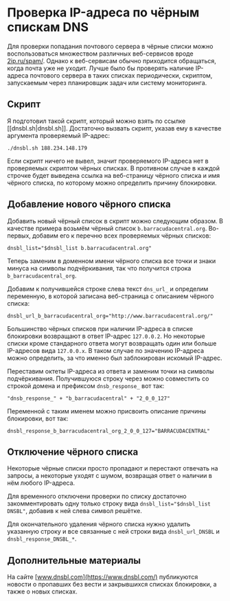 Проверка IP-адреса по чёрным спискам DNS
========================================

Для проверки попадания почтового сервера в чёрные списки можно воспользоваться множеством различных веб-сервисов вроде [2ip.ru/spam/](https://2ip.ru/spam/). Однако к веб-сервисам обычно приходится обращаться, когда почта уже не уходит. Лучше было бы проверять наличие IP-адреса почтового сервера в таких списках периодически, скриптом, запускаемым через планировщик задач или систему мониторинга.

Скрипт
------

Я подготовил такой скрипт, который можно взять по ссылке [[dnsbl.sh|dnsbl.sh]]. Достаточно вызвать скрипт, указав ему в качестве аргумента проверяемый IP-адрес:

    ./dnsbl.sh 188.234.148.179

Если скрипт ничего не вывел, значит проверяемого IP-адреса нет в проверяемых скриптом чёрных списках. В противном случае в каждой строчке будет выведена ссылка на веб-страницу чёрного списка и имя чёрного списка, по которому можно определить причину блокировки.

Добавление нового чёрного списка
--------------------------------

Добавить новый чёрный список в скрипт можно следующим образом. В качестве примера возьмём чёрный список `b.barracudacentral.org`. Во-первых, добавим его к перечню всех проверяемых чёрных списков:

    dnsbl_list="$dnsbl_list b.barracudacentral.org"

Теперь заменим в доменном имени чёрного списка все точки и знаки минуса на символы подчёркивания, так что получится строка `b_barracudacentral_org`.

Добавим к получившейся строке слева текст `dns_url_` и определим переменную, в которой записана веб-страница с описанием чёрного списка:

    dnsbl_url_b_barracudacentral_org="http://www.barracudacentral.org/"

Большинство чёрных списков при наличии IP-адреса в списке блокировки возвращают в ответ IP-адрес `127.0.0.2`. Но некоторые списки кроме стандарного ответа могут возвращать один или больше IP-адресов вида `127.0.0.x`. В таком случае по значению IP-адреса можно определить, за что именно был заблокирован искомый IP-адрес.

Переставим октеты IP-адреса из ответа и заменим точки на символы подчёркивания. Получившуюся строку через можно совместить со строкой домена и префиксом `dnsb_response_` вот так:

    "dnsb_response_" + "b_barracudacentral" + "2_0_0_127"

Переменной с таким именем можно присвоить описание причины блокировки, вот так:

    dnsbl_response_b_barracudacentral_org_2_0_0_127="BARRACUDACENTRAL"

Отключение чёрного списка
-------------------------

Некоторые чёрные списки просто пропадают и перестают отвечать на запросы, а некоторые уходят с шумом, возвращая ответ о наличии в нём любого IP-адреса.

Для временного отключени проверки по списку достаточно закомментировать одну только строку вида `dnsbl_list="$dnsbl_list DNSBL"`, добавив к ней слева символ решётке.

Для окончательного удаления чёрного списка нужно удалить указанную строку и все связанные с ней строки вида `dnsbl_url_DNSBL` и `dnsbl_response_DNSBL_*`.

Дополнительные материалы
------------------------

На сайте [www.dnsbl.com](https://www.dnsbl.com/) публикуются новости о пропавших без вести и закрывшихся списках блокировки, а также о новых списках.
